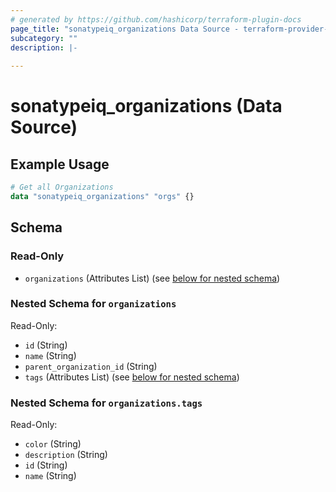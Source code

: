 ```yaml
---
# generated by https://github.com/hashicorp/terraform-plugin-docs
page_title: "sonatypeiq_organizations Data Source - terraform-provider-sonatypeiq"
subcategory: ""
description: |-
  
---
```


# sonatypeiq_organizations (Data Source)



## Example Usage

```terraform
# Get all Organizations
data "sonatypeiq_organizations" "orgs" {}
```

<!-- schema generated by tfplugindocs -->
## Schema

### Read-Only

- `organizations` (Attributes List) (see [below for nested schema](#nestedatt--organizations))

<a id="nestedatt--organizations"></a>
### Nested Schema for `organizations`

Read-Only:

- `id` (String)
- `name` (String)
- `parent_organization_id` (String)
- `tags` (Attributes List) (see [below for nested schema](#nestedatt--organizations--tags))

<a id="nestedatt--organizations--tags"></a>
### Nested Schema for `organizations.tags`

Read-Only:

- `color` (String)
- `description` (String)
- `id` (String)
- `name` (String)
